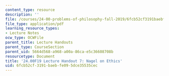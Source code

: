 ```yaml
---
content_type: resource
description: ''
file: /courses/24-00-problems-of-philosophy-fall-2019/6fcb52cf3191baebfe095dce35535cec_MIT24_00F19_lecturehandout7.pdf
file_type: application/pdf
learning_resource_types:
- Lecture Notes
ocw_type: OCWFile
parent_title: Lecture Handouts
parent_type: CourseSection
parent_uid: 5664d568-a968-a00a-86ca-e5c36608708b
resourcetype: Document
title: '24.00F19 Lecture Handout 7: Nagel on Ethics'
uid: 6fcb52cf-3191-baeb-fe09-5dce35535cec
---
```

